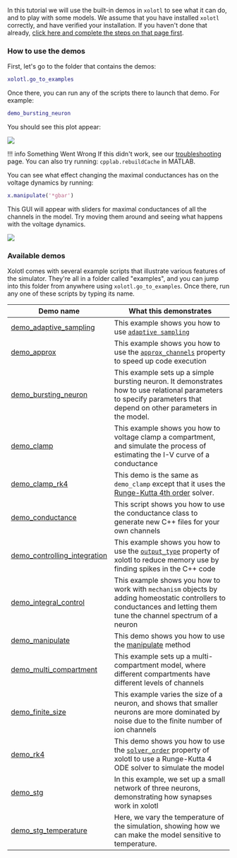 
In this tutorial we will use the built-in demos in `xolotl` to see what
it can do, and to play with some models. We assume that you have installed
`xolotl` correctly, and have verified your installation. If you haven't
done that already, [click here and complete the steps on that page first](../tutorials/start-here.md).

### How to use the demos

First, let's go to the folder that contains the demos:

```matlab
xolotl.go_to_examples
```

Once there, you can run any of the scripts there to launch that demo. For example:

```matlab
demo_bursting_neuron
```

You should see this plot appear:

![](../images/bursting-neuron.png)

!!! info Something Went Wrong
    If this didn't work, see our [troubleshooting](../troubleshooting.md) page.
    You can also try running: `cpplab.rebuildCache` in MATLAB.

You can see what effect changing the maximal conductances has on the voltage dynamics by running:

```matlab
x.manipulate('*gbar')
```

This GUI will appear with sliders for maximal conductances of all the channels in the model. Try moving them around and seeing what happens with the voltage dynamics.

![](../images/manipulate.png)


### Available demos

Xolotl comes with several example scripts that illustrate various features of the simulator. They're all in a folder called "examples", and you can jump into this folder from anywhere using `xolotl.go_to_examples`. Once there, run any one of these scripts by typing its name.


| Demo name | What this demonstrates |
| --------- | ---------------------- |
| [demo_adaptive_sampling](https://github.com/sg-s/xolotl/blob/master/examples/demo_adaptive_sampling.m) | This example shows you how to use [`adaptive sampling`](https://github.com/sg-s/srinivas.gs_mtools/tree/master/%40adaptive) |
| [demo_approx](https://github.com/sg-s/xolotl/blob/master/examples/demo_approx.m) | This example shows you how to use the [`approx_channels`](https://xolotl.readthedocs.io/en/master/reference/xolotl/#approx_channels) property to speed up code execution |
| [demo_bursting_neuron](https://github.com/sg-s/xolotl/blob/master/examples/demo_bursting_neuron.m) | This example sets up a simple bursting neuron. It demonstrates how to use relational parameters to specify parameters that depend on other parameters in the model. |
| [demo_clamp](https://github.com/sg-s/xolotl/blob/master/examples/demo_clamp.m) | This example shows you how to voltage clamp a compartment, and simulate the process of estimating the I-V curve of a conductance |
| [demo_clamp_rk4](https://github.com/sg-s/xolotl/blob/master/examples/demo_clamp_rk4.m) | This demo is the same as `demo_clamp` except that it uses the [Runge-Kutta 4th order](../explanation/integration/#TheRunge-Kuttafourth-ordermethod) solver. |
| [demo_conductance](https://github.com/sg-s/xolotl/blob/master/examples/demo_conductance.m) | This script shows you how to use the conductance class to generate new C++ files for your own channels |
| [demo_controlling_integration](https://github.com/sg-s/xolotl/blob/master/examples/demo_controlling_integration.m) | This example shows you how to use the [`output_type`](https://xolotl.readthedocs.io/en/master/reference/xolotl/#output_type) property of xolotl to reduce memory use by finding spikes in the C++ code |
| [demo_integral_control](https://github.com/sg-s/xolotl/blob/master/examples/demo_integral_control.m) | This example shows you how to work with `mechanism` objects by adding homeostatic controllers to conductances and letting them tune the channel spectrum of a neuron |
| [demo_manipulate](https://github.com/sg-s/xolotl/blob/master/examples/demo_manipulate.m) | This demo shows you how to use the [manipulate](https://xolotl.readthedocs.io/en/master/reference/matlab/xolotl/#manipulate) method |
| [demo_multi_compartment](https://github.com/sg-s/xolotl/blob/master/examples/demo_multi_compartment.m) | This example sets up a multi-compartment model, where different compartments have different levels of channels |
| [demo_finite_size](https://github.com/sg-s/xolotl/blob/master/examples/demo_finite_size.m) | This example varies the size of a neuron, and shows that smaller neurons are more dominated by noise due to the finite number of ion channels |
| [demo_rk4](https://github.com/sg-s/xolotl/blob/master/examples/demo_rk4.m) | This demo shows you how to use the [`solver_order`](https://xolotl.readthedocs.io/en/master/reference/xolotl/#solver_order) property of xolotl to use a Runge-Kutta 4 ODE solver to simulate the model|
| [demo_stg](https://github.com/sg-s/xolotl/blob/master/examples/demo_stg.m) | In this example, we set up a small network of three neurons, demonstrating how synapses work in xolotl |
| [demo_stg_temperature](https://github.com/sg-s/xolotl/blob/master/examples/demo_stg_temperature.m)  | Here, we vary the temperature of the simulation, showing how we can make the model sensitive to temperature. |
